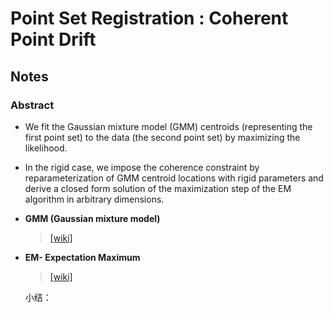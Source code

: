 # Point Set Registration : Coherent Point Drift

## Notes

### Abstract

- We fit the Gaussian mixture model (GMM) centroids (representing the first point set) to the data (the second point set) by maximizing the likelihood.

- In the rigid case, we impose the coherence constraint by reparameterization of GMM centroid locations with rigid parameters and derive a closed form solution of the maximization step of the EM algorithm in arbitrary dimensions.

- **GMM (Gaussian mixture model)**

  > [[wiki]]()

- **EM- Expectation Maximum**

  > [[wiki]](https://en.wikipedia.org/wiki/Expectation%E2%80%93maximization_algorithm)

  小结：